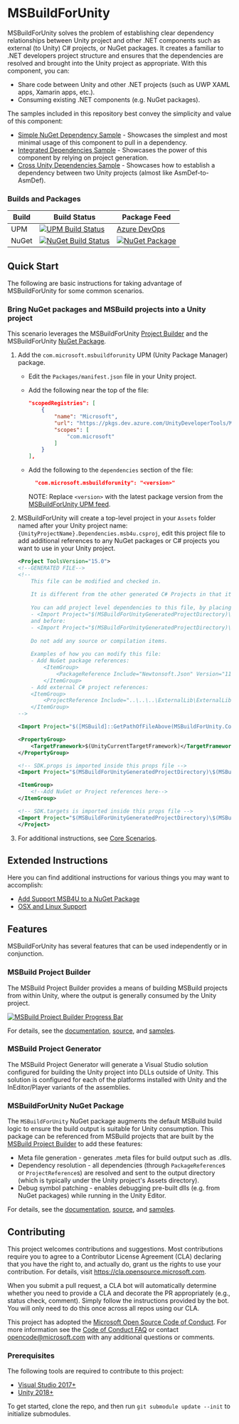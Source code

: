 # MSBuildForUnity

MSBuildForUnity solves the problem of establishing clear dependency relationships between Unity project and other .NET components such as external (to Unity) C# projects, or NuGet packages. It creates a familiar to .NET developers project structure and ensures that the dependencies are resolved and brought into the Unity project as appropriate. With this component, you can:

- Share code between Unity and other .NET projects (such as UWP XAML apps, Xamarin apps, etc.).
- Consuming existing .NET components (e.g. NuGet packages).

The samples included in this repository best convey the simplicity and value of this component:

- [Simple NuGet Dependency Sample](Samples/SimpleNuGetDependency.Unity/README.md) - Showcases the simplest and most minimal usage of this component to pull in a dependency.
- [Integrated Dependencies Sample](Samples/IntegratedDependencies.Unity/README.md) - Showcases the power of this component by relying on project generation.
- [Cross Unity Dependencies Sample](Samples/CrossUnityDependencies.Unity/README.md) - Showcases how to establish a dependency between two Unity projects (almost like AsmDef-to-AsmDef).

### Builds and Packages

| Build | Build Status                                         | Package Feed                                                                                                          |
|-------|------------------------------------------------------|-----------------------------------------------------------------------------------------------------------------------|
| UPM   | [![UPM Build Status][UPMBuildBadge]][UPMBuild]       | [Azure DevOps][UPMPackage]                                                                                            |
| NuGet | [![NuGet Build Status][NuGetBuildBadge]][NuGetBuild] | [![NuGet Package][NuGetPackageBadge]][NuGetPackage]                                                                   |

## Quick Start

The following are basic instructions for taking advantage of MSBuildForUnity for some common scenarios.

### Bring NuGet packages and MSBuild projects into a Unity project

This scenario leverages the MSBuildForUnity [Project Builder](#msbuild-project-builder) and the MSBuildForUnity [NuGet Package](#msbuildforunity-nuget-package).

1. Add the `com.microsoft.msbuildforunity` UPM (Unity Package Manager) package.
    - Edit the `Packages/manifest.json` file in your Unity project.
    - Add the following near the top of the file:

        ```json
        "scopedRegistries": [
            {
                "name": "Microsoft",
                "url": "https://pkgs.dev.azure.com/UnityDeveloperTools/MSBuildForUnity/_packaging/UnityDeveloperTools/npm/registry/",
                "scopes": [
                    "com.microsoft"
                ]
            }
        ],
        ```

    - Add the following to the `dependencies` section of the file:

        ```json
          "com.microsoft.msbuildforunity": "<version>"
        ```
      NOTE: Replace `<version>` with the latest package version from the [MSBuildForUnity UPM feed][UPMPackage].

1. MSBuildForUnity will create a top-level project in your `Assets` folder named after your Unity project name: `{UnityProjectName}.Dependencies.msb4u.csproj`, edit this project file to add additional references to any NuGet packages or C# projects you want to use in your Unity project.

    ```xml
    <Project ToolsVersion="15.0">
    <!--GENERATED FILE-->
    <!--
        This file can be modified and checked in.
        
        It is different from the other generated C# Projects in that it will be the one gathering all dependencies and placing them into the Unity asset folder.
        
        You can add project level dependencies to this file, by placing them below:
        - <Import Project="$(MSBuildForUnityGeneratedProjectDirectory)\$(MSBuildProjectName).g.props" />
        and before:
        - <Import Project="$(MSBuildForUnityGeneratedProjectDirectory)\$(MSBuildProjectName).g.targets" />
        
        Do not add any source or compilation items.
        
        Examples of how you can modify this file:
        - Add NuGet package references:
            <ItemGroup>
                <PackageReference Include="Newtonsoft.Json" Version="11.0.1" />
            </ItemGroup>
        - Add external C# project references:
        <ItemGroup>
            <ProjectReference Include="..\..\..\ExternalLib\ExternalLib.csproj" />
        </ItemGroup>
    -->

    <Import Project="$([MSBuild]::GetPathOfFileAbove(MSBuildForUnity.Common.props))" Condition="Exists('$([MSBuild]::GetPathOfFileAbove(MSBuildForUnity.Common.props))')" />

    <PropertyGroup>
        <TargetFramework>$(UnityCurrentTargetFramework)</TargetFramework>
    </PropertyGroup>

    <!-- SDK.props is imported inside this props file -->
    <Import Project="$(MSBuildForUnityGeneratedProjectDirectory)\$(MSBuildProjectName).g.props" />

    <ItemGroup>
        <!--Add NuGet or Project references here-->
    </ItemGroup>

    <!-- SDK.targets is imported inside this props file -->
    <Import Project="$(MSBuildForUnityGeneratedProjectDirectory)\$(MSBuildProjectName).g.targets" />
    </Project>
    ```

1. For additional instructions, see [Core Scenarios](Documentation/CoreScenarios.md).

## Extended Instructions

Here you can find additional instructions for various things you may want to accomplish:

- [Add Support MSB4U to a NuGet Package](Documentation/CraftingNuGetPackages.md)
- [OSX and Linux Support](Documentation/OSXAndLinuxSupport.md)

## Features

MSBuildForUnity has several features that can be used independently or in conjunction.

### MSBuild Project Builder

The MSBuild Project Builder provides a means of building MSBuild projects from within Unity, where the output is generally consumed by the Unity project.

[![MSBuild Project Builder Progress Bar](Documentation/MSBuildProjectBuilder/MSBuildProgressBar.gif)](Documentation/MSBuildProjectBuilder/MSBuildProjectBuilder.md)

For details, see the [documentation](Documentation/MSBuildProjectBuilder/MSBuildProjectBuilder.md), [source](Source/MSBuildTools.Unity/Packages/com.microsoft.msbuildforunity/Editor/ProjectBuilder/MSBuildProjectBuilder.cs), and [samples](Source/MSBuildTools.Unity/Assets/Samples/Samples.sln).

### MSBuild Project Generator

The MSBuild Project Generator will generate a Visual Studio solution configured for building the Unity project into DLLs outside of Unity. This solution is configured for each of the platforms installed with Unity and the InEditor/Player variants of the assemblies.

### MSBuildForUnity NuGet Package

The `MSBuildForUnity` NuGet package augments the default MSBuild build logic to ensure the build output is suitable for Unity consumption. This package can be referenced from MSBuild projects that are built by the [MSBuild Project Builder](#msbuild-project-builder) to add these features:

- Meta file generation - generates .meta files for build output such as .dlls.
- Dependency resolution - all dependencies (through `PackageReference`s or `ProjectReference`s) are resolved and sent to the output directory (which is typically under the Unity project's Assets directory).
- Debug symbol patching - enables debugging pre-built dlls (e.g. from NuGet packages) while running in the Unity Editor.

For details, see the [documentation](Documentation/MSBuildForUnityNuGetPackage/MSBuildForUnityNuGetPackage.md), [source](Source/MSBuildTools.Unity.NuGet/MSBuildForUnity.csproj), and [samples](Source/MSBuildTools.Unity/Assets/Samples/Samples.sln).

[PRBuildBadge]: https://dev.azure.com/UnityDeveloperTools/MSBuildForUnity/_apis/build/status/MSBuildForUnity.PRGate?branchName=master
[PRBuild]: https://dev.azure.com/UnityDeveloperTools/MSBuildForUnity/_build/latest?definitionId=2&branchName=master

[UPMBuildBadge]: https://dev.azure.com/UnityDeveloperTools/MSBuildForUnity/_apis/build/status/MSBuildForUnity.Publish.UPM?branchName=master
[UPMBuild]: https://dev.azure.com/UnityDeveloperTools/MSBuildForUnity/_build/latest?definitionId=1&branchName=master

[NuGetBuildBadge]: https://dev.azure.com/UnityDeveloperTools/MSBuildForUnity/_apis/build/status/MSBuildForUnity.Publish.NuGet?branchName=master
[NuGetBuild]: https://dev.azure.com/UnityDeveloperTools/MSBuildForUnity/_build/latest?definitionId=3&branchName=master

[UPMPackage]: https://dev.azure.com/UnityDeveloperTools/MSBuildForUnity/_packaging?_a=package&feed=UnityDeveloperTools&view=versions&package=com.microsoft.msbuildforunity&protocolType=Npm

[NuGetPackageBadge]: https://feeds.dev.azure.com/UnityDeveloperTools/0cb95e25-9194-4ccd-9afb-439b25ecb93a/_apis/public/Packaging/Feeds/a3d1c3cc-6042-4e05-b699-39a947e75639/Packages/bdf78d31-dd97-4f6b-befb-75bb6185172e/Badge
[NuGetPackage]: https://dev.azure.com/UnityDeveloperTools/MSBuildForUnity/_packaging?_a=package&feed=a3d1c3cc-6042-4e05-b699-39a947e75639&package=bdf78d31-dd97-4f6b-befb-75bb6185172e&preferRelease=true

## Contributing

This project welcomes contributions and suggestions.  Most contributions require you to agree to a
Contributor License Agreement (CLA) declaring that you have the right to, and actually do, grant us
the rights to use your contribution. For details, visit <https://cla.opensource.microsoft.com>.

When you submit a pull request, a CLA bot will automatically determine whether you need to provide
a CLA and decorate the PR appropriately (e.g., status check, comment). Simply follow the instructions
provided by the bot. You will only need to do this once across all repos using our CLA.

This project has adopted the [Microsoft Open Source Code of Conduct](https://opensource.microsoft.com/codeofconduct/).
For more information see the [Code of Conduct FAQ](https://opensource.microsoft.com/codeofconduct/faq/) or
contact [opencode@microsoft.com](mailto:opencode@microsoft.com) with any additional questions or comments.

### Prerequisites

The following tools are required to contribute to this project:

- [Visual Studio 2017+](https://visualstudio.microsoft.com/downloads)
- [Unity 2018+](https://unity3d.com/get-unity/download)

To get started, clone the repo, and then run `git submodule update --init` to initialize submodules.
